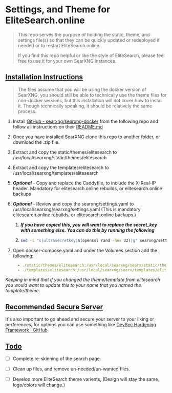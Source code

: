 # Settings, and Theme for EliteSearch.online

> This repo serves the purpose of holding the static, theme, and settings file(s) so that they can be quickly updated or redeployed if needed or to restart EliteSearch.online.
> 
> If you find this repo helpful or like the style of EliteSearch, please feel free to use it for your own SearXNG instances. 

## <u>Installation Instructions</u>

> The files assume that you will be using the docker version of SearXNG, you should still be able to technically use the theme files for non-docker versions, but this installation will not cover how to install it. Though technically speaking, it should be relatively the same process.

1. Install [GitHub - searxng/searxng-docker](https://github.com/searxng/searxng-docker) from the following repo and follow all instructions on their [README.md](https://github.com/searxng/searxng-docker/blob/master/README.md)

2. Once you have installed SearXNG clone this repo to another folder, or download the .zip file.

3. Extract and copy the static/themes/elitesearch to /usr/local/searxng/static/themes/elitesearch

4. Extract and copy the templates/elitesearch to /usr/local/searxng/templates/elitesearch

5. ***Optional*** - Copy and replace the Caddyfile, to include the X-Real-IP header.  Mandatory for elitesearch.online rebuilds, or elitesearch.online backups

6. **_Optional_** - Review and copy the searxng/settings.yaml to /usr/local/searxng/searxng/settings.yaml (This is mandatory elitesearch.online rebuilds, or elitesearch.online backups.)
   
   1. **_If you have copied this, you will want to replace the secret_key with something else.  You can do this by running the following_**
   
   2. ```bash
      sed -i "s|ultrasecretkey|$(openssl rand -hex 32)|g" searxng/settings.yml
      ```

7. Open docker-compose.yaml and under the Volumes section add the following:
   
   ```yaml
     - ./static/themes/elitesearch:/usr/local/searxng/searx/static/themes/elitesearch
     - ./templates/elitesearch:/usr/local/searxng/searx/templates/elitesearch
   ```

_Keeping in mind that if you changed the theme/template from elitesearch you would want to update this to your name that you named the template/theme._

## <u>Recommended Secure Server</u>

It's also important to go ahead and secure your server to your liking or perferences, for options you can use something like [DevSec Hardening Framework · GitHub](https://github.com/dev-sec)

## <u>Todo</u>

- [ ] Complete re-skinning of the search page. 

- [ ] Clean up files, and remove un-needed/un-wanted files. 

- [ ] Develop more EliteSearch theme varients, (Design will stay the same, logo/colors will change.)
